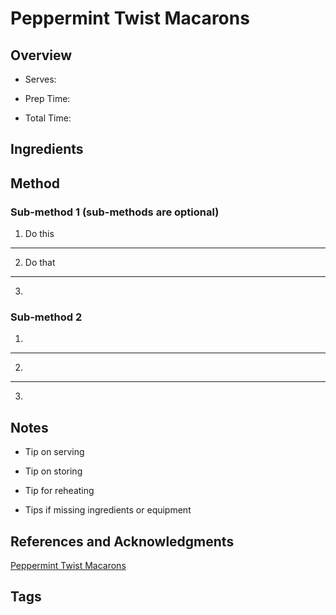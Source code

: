 # Peppermint Twist Macarons

## Overview

- Serves:

- Prep Time:

- Total Time:

## Ingredients



## Method

### Sub-method 1 (sub-methods are optional)

1. Do this
---
2. Do that
---
3.

### Sub-method 2

1.
---
2.
---
3.

## Notes

- Tip on serving

- Tip on storing

- Tip for reheating

- Tips if missing ingredients or equipment

## References and Acknowledgments

[Peppermint Twist Macarons](https://www.savoryexperiments.com/peppermint-twist-macarons/)

## Tags


